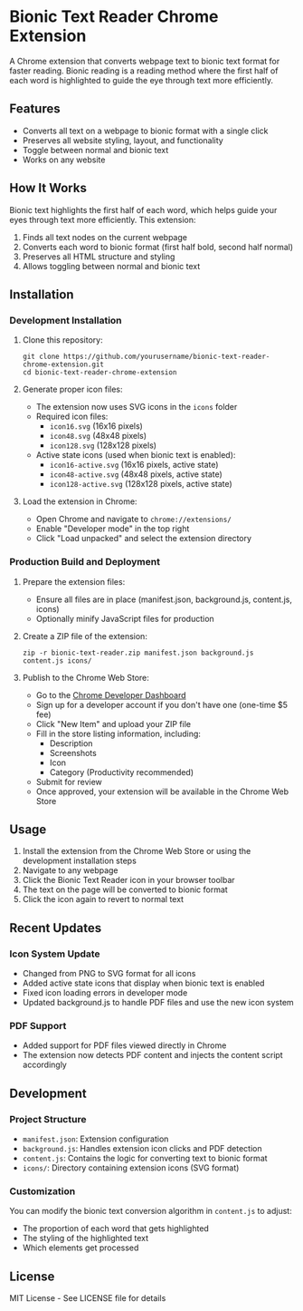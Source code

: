 # Bionic Text Reader Chrome Extension

A Chrome extension that converts webpage text to bionic text format for faster reading. Bionic reading is a reading method where the first half of each word is highlighted to guide the eye through text more efficiently.

## Features

- Converts all text on a webpage to bionic format with a single click
- Preserves all website styling, layout, and functionality
- Toggle between normal and bionic text
- Works on any website

## How It Works

Bionic text highlights the first half of each word, which helps guide your eyes through text more efficiently. This extension:

1. Finds all text nodes on the current webpage
2. Converts each word to bionic format (first half bold, second half normal)
3. Preserves all HTML structure and styling
4. Allows toggling between normal and bionic text

## Installation

### Development Installation

1. Clone this repository:
   ```
   git clone https://github.com/yourusername/bionic-text-reader-chrome-extension.git
   cd bionic-text-reader-chrome-extension
   ```

2. Generate proper icon files:
   - The extension now uses SVG icons in the `icons` folder
   - Required icon files:
     - `icon16.svg` (16x16 pixels)
     - `icon48.svg` (48x48 pixels)
     - `icon128.svg` (128x128 pixels)
   - Active state icons (used when bionic text is enabled):
     - `icon16-active.svg` (16x16 pixels, active state)
     - `icon48-active.svg` (48x48 pixels, active state)
     - `icon128-active.svg` (128x128 pixels, active state)

3. Load the extension in Chrome:
   - Open Chrome and navigate to `chrome://extensions/`
   - Enable "Developer mode" in the top right
   - Click "Load unpacked" and select the extension directory

### Production Build and Deployment

1. Prepare the extension files:
   - Ensure all files are in place (manifest.json, background.js, content.js, icons)
   - Optionally minify JavaScript files for production

2. Create a ZIP file of the extension:
   ```
   zip -r bionic-text-reader.zip manifest.json background.js content.js icons/
   ```

3. Publish to the Chrome Web Store:
   - Go to the [Chrome Developer Dashboard](https://chrome.google.com/webstore/devconsole/)
   - Sign up for a developer account if you don't have one (one-time $5 fee)
   - Click "New Item" and upload your ZIP file
   - Fill in the store listing information, including:
     - Description
     - Screenshots
     - Icon
     - Category (Productivity recommended)
   - Submit for review
   - Once approved, your extension will be available in the Chrome Web Store

## Usage

1. Install the extension from the Chrome Web Store or using the development installation steps
2. Navigate to any webpage
3. Click the Bionic Text Reader icon in your browser toolbar
4. The text on the page will be converted to bionic format
5. Click the icon again to revert to normal text

## Recent Updates

### Icon System Update
- Changed from PNG to SVG format for all icons
- Added active state icons that display when bionic text is enabled
- Fixed icon loading errors in developer mode
- Updated background.js to handle PDF files and use the new icon system

### PDF Support
- Added support for PDF files viewed directly in Chrome
- The extension now detects PDF content and injects the content script accordingly

## Development

### Project Structure
- `manifest.json`: Extension configuration
- `background.js`: Handles extension icon clicks and PDF detection
- `content.js`: Contains the logic for converting text to bionic format
- `icons/`: Directory containing extension icons (SVG format)

### Customization

You can modify the bionic text conversion algorithm in `content.js` to adjust:
- The proportion of each word that gets highlighted
- The styling of the highlighted text
- Which elements get processed

## License

MIT License - See LICENSE file for details